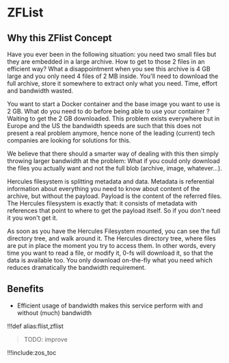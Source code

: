 
# ZFList

## Why this ZFlist Concept

Have you ever been in the following situation: you need two small files but they are embedded in a large archive.  How to get to those 2 files in an efficient way?  What a disappointment when you see this archive is 4 GB large and you only need 4 files of 2 MB inside. You'll need to download the full archive, store it somewhere to extract only what you need. Time, effort and bandwidth wasted.

You want to start a Docker container and the base image you want to use is 2 GB. What do you need to do before being able to use your container ? Waiting to get the 2 GB downloaded.  This problem exists everywhere but in Europe and the US the bandwidth speeds are such that this does not present a real problem anymore, hence none of the leading (current) tech companies are looking for solutions for this.

We believe that there should a smarter way of dealing with this then simply throwing larger bandwidth at the problem:  What if you could only download the files you actually want and not the full blob (archive, image, whatever...).

Hercules filesystem is splitting metadata and data. Metadata is referential information about everything you need to know about content of the archive, but without the payload. Payload is the content of the referred files.  The Hercules filesystem is exactly that:  it consists of metadata with references that point to where to get the payload itself. So if you don't need it you won't get it.

As soon as you have the Hercules Filesystem mounted, you can see the full directory tree, and walk around it. The Hercules directory tree, where files are put in place the moment you try to access them. In other words, every time you want to read a file, or modify it, 0-fs will download it, so that the data is available too. You only download on-the-fly what you need which reduces dramatically the bandwidth requirement.


## Benefits

- Efficient usage of bandwidth makes this service perform with and without (much) bandwidth

!!!def alias:flist,zflist


>TODO: improve

!!!include:zos_toc





